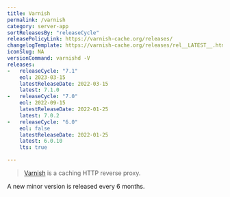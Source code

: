 ```yaml
---
title: Varnish
permalink: /varnish
category: server-app
sortReleasesBy: "releaseCycle"
releasePolicyLink: https://varnish-cache.org/releases/
changelogTemplate: https://varnish-cache.org/releases/rel__LATEST__.html
iconSlug: NA
versionCommand: varnishd -V
releases:
-   releaseCycle: "7.1"
    eol: 2023-03-15
    latestReleaseDate: 2022-03-15
    latest: 7.1.0
-   releaseCycle: "7.0"
    eol: 2022-09-15
    latestReleaseDate: 2022-01-25
    latest: 7.0.2
-   releaseCycle: "6.0"
    eol: false
    latestReleaseDate: 2022-01-25
    latest: 6.0.10
    lts: true

---
```


> [Varnish](https://varnish-cache.org/) is a caching HTTP reverse proxy.

A new minor version is released every 6 months.
